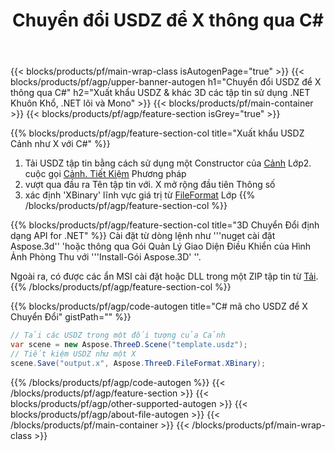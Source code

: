 ﻿---
title: Chuyển đổi USDZ để X thông qua C# 
description: Chuyển đổi USDZ & khác 3D các tập tin sử dụng .NET API
url: /vi/net/conversion/usdz-to-x/
family: 3d
platformtag: net
feature: conversion
informat: USDZ
outformat: X
otherformats: HTML FBX STL DRC RVM DAE 3MF ASE 
---
{{< blocks/products/pf/main-wrap-class isAutogenPage="true" >}}
{{< blocks/products/pf/agp/upper-banner-autogen h1="Chuyển đổi USDZ để X thông qua C#" h2="Xuất khẩu USDZ & khác 3D các tập tin sử dụng .NET Khuôn Khổ, .NET lõi và Mono" >}}
{{< blocks/products/pf/main-container >}}
{{< blocks/products/pf/agp/feature-section isGrey="true" >}}

{{% blocks/products/pf/agp/feature-section-col title="Xuất khẩu USDZ Cảnh như X với C#" %}}
1. Tải USDZ tập tin bằng cách sử dụng một Constructor của [Cảnh](https://apireference.aspose.com/3d/net/aspose.threed/scene) Lớp2. cuộc gọi [Cảnh. Tiết Kiệm](https://apireference.aspose.com/3d/net/aspose.threed/scene/methods/save/index) Phương pháp
3. vượt qua đầu ra Tên tập tin với. X mở rộng đầu tiên Thông số
4. xác định 'XBinary' lĩnh vực giá trị từ [FileFormat](https://apireference.aspose.com/3d/net/aspose.threed/fileformat/fields/index) Lớp
{{% /blocks/products/pf/agp/feature-section-col %}}

{{% blocks/products/pf/agp/feature-section-col title="3D Chuyển Đổi định dạng API for .NET" %}}
Cài đặt từ dòng lệnh như '''nuget cài đặt Aspose.3d'' 'hoặc thông qua Gói Quản Lý Giao Diện Điều Khiển của Hình Ảnh Phòng Thu với '''Install-Gói Aspose.3D' ''.

Ngoài ra, có được các ẩn MSI cài đặt hoặc DLL trong một ZIP tập tin từ [Tải](https://downloads.aspose.com/3d/net).
{{% /blocks/products/pf/agp/feature-section-col %}}

{{% blocks/products/pf/agp/code-autogen title="C# mã cho USDZ để X Chuyển Đổi" gistPath="" %}}
```cs
// Tải các USDZ trong một đối tượng của Cảnh 
var scene = new Aspose.ThreeD.Scene("template.usdz");
// Tiết kiệm USDZ như một X 
scene.Save("output.x", Aspose.ThreeD.FileFormat.XBinary);

```
{{% /blocks/products/pf/agp/code-autogen %}}
{{< /blocks/products/pf/agp/feature-section >}}
{{< blocks/products/pf/agp/other-supported-autogen >}}
{{< blocks/products/pf/agp/about-file-autogen >}}
{{< /blocks/products/pf/main-container >}}
{{< /blocks/products/pf/main-wrap-class >}}